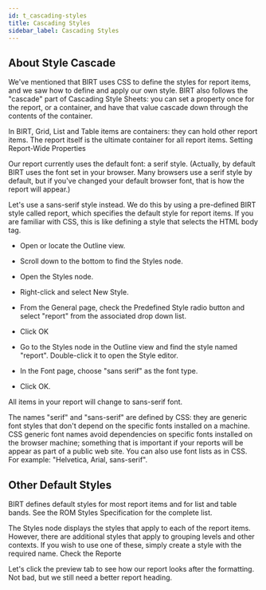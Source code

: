 ```yaml
---
id: t_cascading-styles
title: Cascading Styles
sidebar_label: Cascading Styles
---
```


## About Style Cascade

We've mentioned that BIRT uses CSS to define the styles for report items, and we saw how to define and apply our own style. BIRT also follows the "cascade" part of Cascading Style Sheets: you can set a property once for the report, or a container, and have that value cascade down through the contents of the container.

In BIRT, Grid, List and Table items are containers: they can hold other report items. The report itself is the ultimate container for all report items.
Setting Report-Wide Properties

Our report currently uses the default font: a serif style. (Actually, by default BIRT uses the font set in your browser. Many browsers use a serif style by default, but if you've changed your default browser font, that is how the report will appear.)

Let's use a sans-serif style instead. We do this by using a pre-defined BIRT style called report, which specifies the default style for report items. If you are familiar with CSS, this is like defining a style that selects the HTML body tag.

*   Open or locate the Outline view.

*   Scroll down to the bottom to find the Styles node.

*   Open the Styles node.

*   Right-click and select New Style.

*   From the General page, check the Predefined Style radio button and select "report" from the associated drop down list.

*   Click OK

*   Go to the Styles node in the Outline view and find the style named "report". Double-click it to open the Style editor.

*   In the Font page, choose "sans serif" as the font type.

*   Click OK.

All items in your report will change to sans-serif font.

The names "serif" and "sans-serif" are defined by CSS: they are generic font styles that don't depend on the specific fonts installed on a machine. CSS generic font names avoid dependencies on specific fonts installed on the browser machine; something that is important if your reports will be appear as part of a public web site. You can also use font lists as in CSS. For example: "Helvetica, Arial, sans-serif".

## Other Default Styles

BIRT defines default styles for most report items and for list and table bands. See the ROM Styles Specification for the complete list.

The Styles node displays the styles that apply to each of the report items. However, there are additional styles that apply to grouping levels and other contexts. If you wish to use one of these, simply create a style with the required name.
Check the Reporte

Let's click the preview tab to see how our report looks after the formatting. Not bad, but we still need a better report heading.


